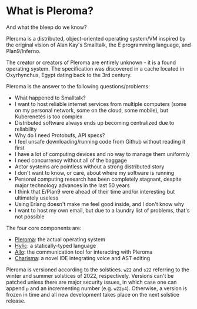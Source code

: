 # What is Pleroma?

And what the bleep do we know?

Pleroma is a distributed, object-oriented operating system/VM inspired by the original vision of Alan Kay's Smalltalk, the E programming language, and Plan9/Inferno.

The creator or creators of Pleroma are entirely unknown - it is a found operating system.  The specification was discovered in a cache located in Oxyrhynchus, Egypt dating back to the 3rd century.

Pleroma is the answer to the following questions/problems:

- What happened to Smalltalk?
- I want to host reliable internet services from multiple computers (some on my personal network, some on the cloud, some mobile), but Kuberenetes is too complex
- Distributed software always ends up becoming centralized due to reliability
- Why do I need Protobufs, API specs?
- I feel unsafe downloading/running code from Github without reading it first
- I have a lot of computing devices and no way to manage them uniformly
- I need concurrency without all of the baggage
- Actor systems are pointless without a strong distributed story
- I don't want to know, or care, about where my software is running
- Personal computing research has been completely stagnant, despite major technology advances in the last 50 years
- I think that E/Plan9 were ahead of their time and/or interesting but ultimately useless
- Using Erlang doesn't make me feel good inside, and I don't know why
- I want to host my own email, but due to a laundry list of problems, that's not possible
    
The four core components are:
- [Pleroma](./pleroma.md): the actual operating system
- [Hylic](./hylic.md): a statically-typed language
- [Allo](./allo.md): the communication tool for interacting with Pleroma
- [Charisma](./charisma.md): a novel IDE integrating voice and AST editing

Pleroma is versioned according to the solstices.  `w22` and `s22` referring to the winter and summer solstices of 2022, respectively.  Versions can't be patched unless there are major security issues, in which case one can append `p` and an incrementing number (e.g. `w22p4`).  Otherwise, a version is frozen in time and all new development takes place on the next solstice release.
